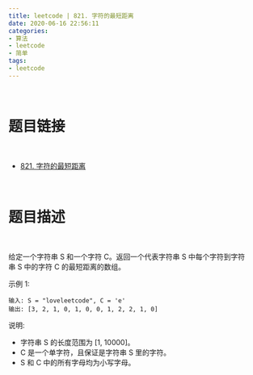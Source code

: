 ```yaml
---
title: leetcode | 821. 字符的最短距离
date: 2020-06-16 22:56:11
categories:
- 算法
- leetcode
- 简单
tags:
- leetcode
---
```

<br/>

# 题目链接

<br/>

- [821. 字符的最短距离](https://leetcode-cn.com/problems/shortest-distance-to-a-character)

<!-- more -->

<br/>

# 题目描述

<br/>

给定一个字符串 S 和一个字符 C。返回一个代表字符串 S 中每个字符到字符串 S 中的字符 C 的最短距离的数组。

示例 1:

	输入: S = "loveleetcode", C = 'e'
	输出: [3, 2, 1, 0, 1, 0, 0, 1, 2, 2, 1, 0]

说明:

- 字符串 S 的长度范围为 [1, 10000]。
- C 是一个单字符，且保证是字符串 S 里的字符。
- S 和 C 中的所有字母均为小写字母。